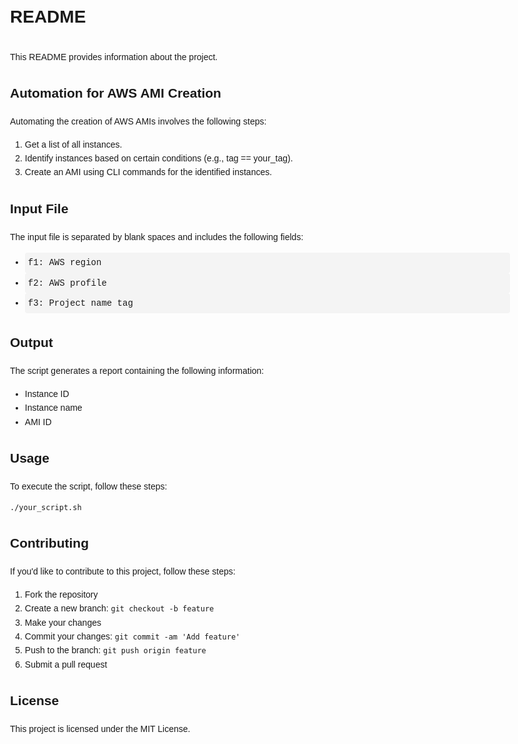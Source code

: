 <!DOCTYPE html>
<html lang="en">
<head>
    <meta charset="UTF-8">
    <meta name="viewport" content="width=device-width, initial-scale=1.0">
    <title>README</title>
</head>
<body style="font-family: Arial, sans-serif; line-height: 1.6; padding: 20px; max-width: 800px; margin: 0 auto;">
    <h1 style="margin-top: 30px;">README</h1>
    <p style="margin-top: 30px;">This README provides information about the project.</p>
    <h2 style="margin-top: 30px;">Automation for AWS AMI Creation</h2>
    <p>Automating the creation of AWS AMIs involves the following steps:</p>
    <ol>
        <li>Get a list of all instances.</li>
        <li>Identify instances based on certain conditions (e.g., tag == your_tag).</li>
        <li>Create an AMI using CLI commands for the identified instances.</li>
    </ol>
    <h2 style="margin-top: 30px;">Input File</h2>
    <p>The input file is separated by blank spaces and includes the following fields:</p>
    <ul>
        <li style="background-color: #f4f4f4; padding: 5px; border-radius: 4px; font-family: Courier, monospace;">f1: AWS region</li>
        <li style="background-color: #f4f4f4; padding: 5px; border-radius: 4px; font-family: Courier, monospace;">f2: AWS profile</li>
        <li style="background-color: #f4f4f4; padding: 5px; border-radius: 4px; font-family: Courier, monospace;">f3: Project name tag</li>
    </ul>
    <h2 style="margin-top: 30px;">Output</h2>
    <p>The script generates a report containing the following information:</p>
    <ul>
        <li>Instance ID</li>
        <li>Instance name</li>
        <li>AMI ID</li>
    </ul>
    <h2 style="margin-top: 30px;">Usage</h2>
    <p>To execute the script, follow these steps:</p>
    <pre><code>./your_script.sh</code></pre>
    <h2 style="margin-top: 30px;">Contributing</h2>
    <p>If you'd like to contribute to this project, follow these steps:</p>
    <ol>
        <li>Fork the repository</li>
        <li>Create a new branch: <code>git checkout -b feature</code></li>
        <li>Make your changes</li>
        <li>Commit your changes: <code>git commit -am 'Add feature'</code></li>
        <li>Push to the branch: <code>git push origin feature</code></li>
        <li>Submit a pull request</li>
    </ol>
    <h2 style="margin-top: 30px;">License</h2>
    <p>This project is licensed under the MIT License.</p>
</body>
</html>
